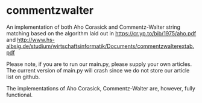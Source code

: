 # commentzwalter

An implementation of both Aho Corasick and Commentz-Walter string matching based on the algorithm laid out in https://cr.yp.to/bib/1975/aho.pdf and  http://www.hs-albsig.de/studium/wirtschaftsinformatik/Documents/commentzwalterextab.pdf

Please note, if you are to run our main.py, please supply your own articles. The current version of main.py will crash since we do not store our article list on github.

The implementations of Aho Corasick, Commentz-Walter are, however, fully functional.
